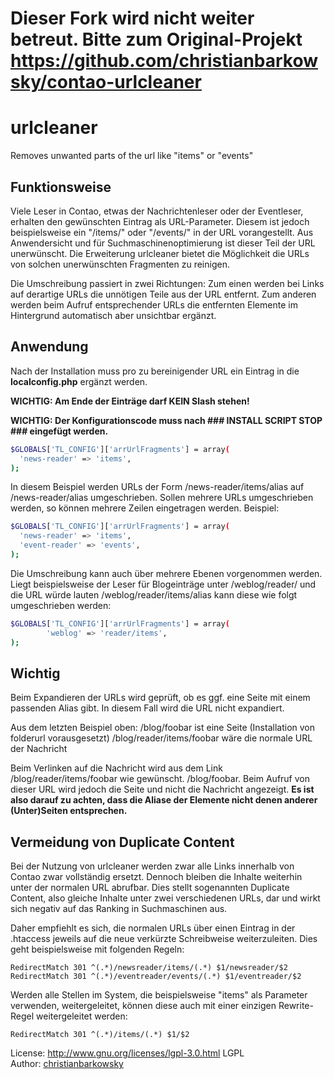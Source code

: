 # Dieser Fork wird nicht weiter betreut. Bitte zum Original-Projekt https://github.com/christianbarkowsky/contao-urlcleaner

# urlcleaner

Removes unwanted parts of the url like "items" or "events"

## Funktionsweise

Viele Leser in Contao, etwas der Nachrichtenleser oder der Eventleser, erhalten den gewünschten Eintrag als URL-Parameter. Diesem ist jedoch beispielsweise ein "/items/" oder "/events/" in der URL vorangestellt. Aus Anwendersicht und für Suchmaschinenoptimierung ist dieser Teil der URL unerwünscht. Die Erweiterung urlcleaner bietet die Möglichkeit die URLs von solchen unerwünschten Fragmenten zu reinigen.

Die Umschreibung passiert in zwei Richtungen: Zum einen werden bei Links auf derartige URLs die unnötigen Teile aus der URL entfernt. Zum anderen werden beim Aufruf entsprechender URLs die entfernten Elemente im Hintergrund automatisch aber unsichtbar ergänzt.


## Anwendung

Nach der Installation muss pro zu bereinigender URL ein Eintrag in die **localconfig.php** ergänzt werden.

**WICHTIG: Am Ende der Einträge darf KEIN Slash stehen!**

**WICHTIG: Der Konfigurationscode muss nach ### INSTALL SCRIPT STOP ### eingefügt werden.**

```sh
$GLOBALS['TL_CONFIG']['arrUrlFragments'] = array(
  'news-reader' => 'items',
);
```

In diesem Beispiel werden URLs der Form /news-reader/items/alias auf /news-reader/alias umgeschrieben. Sollen mehrere URLs umgeschrieben werden, so können mehrere Zeilen eingetragen werden. Beispiel:

```sh
$GLOBALS['TL_CONFIG']['arrUrlFragments'] = array(
  'news-reader' => 'items',
  'event-reader' => 'events',
);
```

Die Umschreibung kann auch über mehrere Ebenen vorgenommen werden. Liegt beispielsweise der Leser für Blogeinträge unter /weblog/reader/ und die URL würde lauten /weblog/reader/items/alias kann diese wie folgt umgeschrieben werden:

```sh
$GLOBALS['TL_CONFIG']['arrUrlFragments'] = array(
        'weblog' => 'reader/items',
);
```


## Wichtig

Beim Expandieren der URLs wird geprüft, ob es ggf. eine Seite mit einem passenden Alias gibt. In diesem Fall wird die URL nicht expandiert.

Aus dem letzten Beispiel oben:
/blog/foobar ist eine Seite (Installation von folderurl vorausgesetzt)
/blog/reader/items/foobar wäre die normale URL der Nachricht

Beim Verlinken auf die Nachricht wird aus dem Link /blog/reader/items/foobar wie gewünscht. /blog/foobar. Beim Aufruf von dieser URL wird jedoch die Seite und nicht die Nachricht angezeigt.
**Es ist also darauf zu achten, dass die Aliase der Elemente nicht denen anderer (Unter)Seiten entsprechen.**


## Vermeidung von Duplicate Content

Bei der Nutzung von urlcleaner werden zwar alle Links innerhalb von Contao zwar vollständig ersetzt. Dennoch bleiben die Inhalte weiterhin unter der normalen URL abrufbar. Dies stellt sogenannten Duplicate Content, also gleiche Inhalte unter zwei verschiedenen URLs, dar und wirkt sich negativ auf das Ranking in Suchmaschinen aus.

Daher empfiehlt es sich, die normalen URLs über einen Eintrag in der .htaccess jeweils auf die neue verkürzte Schreibweise weiterzuleiten. Dies geht beispielsweise mit folgenden Regeln:

`RedirectMatch 301 ^(.*)/newsreader/items/(.*) $1/newsreader/$2`
`RedirectMatch 301 ^(.*)/eventreader/events/(.*) $1/eventreader/$2`

Werden alle Stellen im System, die beispielsweise "items" als Parameter verwenden, weitergeleitet, können diese auch mit einer einzigen Rewrite-Regel weitergeleitet werden:

`RedirectMatch 301 ^(.*)/items/(.*) $1/$2`


License: http://www.gnu.org/licenses/lgpl-3.0.html LGPL <br>
Author: [christianbarkowsky](http://www.christianbarkowsky.de)
